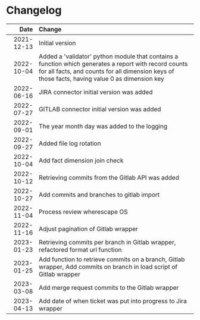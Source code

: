# Changelog

| __Date__    |__Change__ |
|------------:|:-|
| 2021-12-13  | Initial version |
| 2022-10-04  | Added a 'validator' python module that contains a function which generates a report with record counts for all facts, and counts for all dimension keys of those facts, having value 0 as dimension key |
| 2022-06-16  | JIRA connector initial version was added |
| 2022-07-27  | GITLAB connector initial version was added |
| 2022-09-01  | The year month day was added to the logging |
| 2022-09-27  | Added file log rotation |
| 2022-10-04  | Add fact dimension join check |
| 2022-10-12  | Retrieving commits from the Gitlab API was added |
| 2022-10-27  | Add commits and branches to gitlab import |
| 2022-11-04  | Process review wherescape OS |
| 2022-11-16  | Adjust pagination of Gitlab wrapper |
| 2023-01-23  | Retrieving commits per branch in Gitlab wrapper, refactored format url function |
| 2023-01-25  | Add function to retrieve commits on a branch, Gitlab wrapper, Add commits on branch in load script of Gitlab wrapper |
| 2023-03-08  | Add merge request commits to the Gitlab wrapper |
| 2023-04-13  | Add date of when ticket was put into progress to Jira wrapper |





